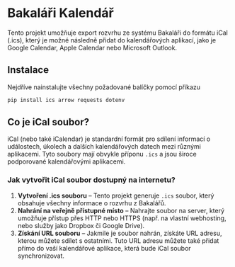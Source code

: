 # Bakaláři Kalendář

Tento projekt umožňuje export rozvrhu ze systému Bakaláři do formátu iCal (.ics), který je možné následně přidat do kalendářových aplikací, jako je Google Calendar, Apple Calendar nebo Microsoft Outlook.

## **Instalace**

Nejdříve nainstalujte všechny požadované balíčky pomocí příkazu

```bash
pip install ics arrow requests dotenv
```

## **Co je iCal soubor?**

iCal (nebo také iCalendar) je standardní formát pro sdílení informací o událostech, úkolech a dalších kalendářových datech mezi různými aplikacemi. Tyto soubory mají obvykle příponu `.ics` a jsou široce podporované kalendářovými aplikacemi.

### **Jak vytvořit iCal soubor dostupný na internetu?**

1. **Vytvoření .ics souboru** – Tento projekt generuje `.ics` soubor, který obsahuje všechny informace o rozvrhu z Bakalářů.
2. **Nahrání na veřejně přístupné místo** – Nahrajte soubor na server, který umožňuje přístup přes HTTP nebo HTTPS (např. na vlastní webhosting, nebo služby jako Dropbox či Google Drive).
3. **Získání URL souboru** – Jakmile je soubor nahrán, získáte URL adresu, kterou můžete sdílet s ostatními. Tuto URL adresu můžete také přidat přímo do vaší kalendářové aplikace, která bude iCal soubor synchronizovat.
